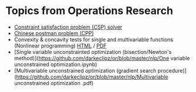 ﻿# Topics from Operations Research

 * [Constraint satisfaction problem (CSP) solver](https://github.com/darkeclipz/or/blob/master/csp/CSP%20(Constraint%20Satisfaction%20Problem).ipynb)
 * [Chinese postman problem (CPP)](https://github.com/darkeclipz/or/blob/master/cpp/cpp.md)
 * Convexity & concavity tests for single and multivariable functions (Nonlinear programming) [HTML](https://darkeclipz.github.io/or/nlp/convex_concave_test.html) / [PDF](https://github.com/darkeclipz/or/blob/master/nlp/convex_concave_test.pdf)
 * [Single variable unconstrainted optimization (bisection/Newton's method)](https://github.com/darkeclipz/or/blob/master/nlp/One variable unconstrained optimization.ipynb) 
 * [Multivariable unconstrained optimization (gradient search procedure)](https://github.com/darkeclipz/or/blob/master/nlp/Multivariable unconstrained optimization .pdf)
